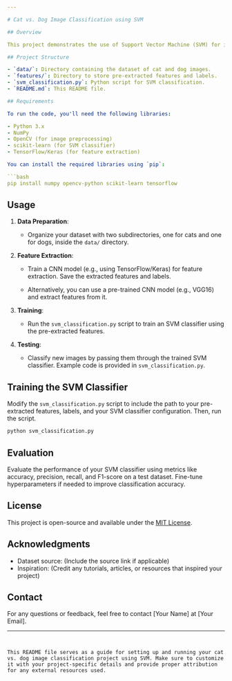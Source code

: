 ```yaml
---

# Cat vs. Dog Image Classification using SVM

## Overview

This project demonstrates the use of Support Vector Machine (SVM) for image classification, specifically distinguishing between images of cats and dogs. The dataset used for training and testing contains images of cats and dogs, and the goal is to build an SVM classifier that can accurately classify these images.

## Project Structure

- `data/`: Directory containing the dataset of cat and dog images.
- `features/`: Directory to store pre-extracted features and labels.
- `svm_classification.py`: Python script for SVM classification.
- `README.md`: This README file.

## Requirements

To run the code, you'll need the following libraries:

- Python 3.x
- NumPy
- OpenCV (for image preprocessing)
- scikit-learn (for SVM classifier)
- TensorFlow/Keras (for feature extraction)

You can install the required libraries using `pip`:

```bash
pip install numpy opencv-python scikit-learn tensorflow
```

## Usage

1. **Data Preparation**:

   - Organize your dataset with two subdirectories, one for cats and one for dogs, inside the `data/` directory.

2. **Feature Extraction**:

   - Train a CNN model (e.g., using TensorFlow/Keras) for feature extraction. Save the extracted features and labels.

   - Alternatively, you can use a pre-trained CNN model (e.g., VGG16) and extract features from it.

3. **Training**:

   - Run the `svm_classification.py` script to train an SVM classifier using the pre-extracted features.

4. **Testing**:

   - Classify new images by passing them through the trained SVM classifier. Example code is provided in `svm_classification.py`.

## Training the SVM Classifier

Modify the `svm_classification.py` script to include the path to your pre-extracted features, labels, and your SVM classifier configuration. Then, run the script.

```bash
python svm_classification.py
```

## Evaluation

Evaluate the performance of your SVM classifier using metrics like accuracy, precision, recall, and F1-score on a test dataset. Fine-tune hyperparameters if needed to improve classification accuracy.

## License

This project is open-source and available under the [MIT License](LICENSE).

## Acknowledgments

- Dataset source: (Include the source link if applicable)
- Inspiration: (Credit any tutorials, articles, or resources that inspired your project)

## Contact

For any questions or feedback, feel free to contact [Your Name] at [Your Email].

---
```


This README file serves as a guide for setting up and running your cat vs. dog image classification project using SVM. Make sure to customize it with your project-specific details and provide proper attribution for any external resources used.
